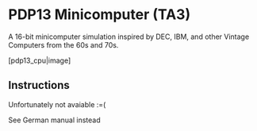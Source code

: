 # PDP13 Minicomputer (TA3)

A 16-bit minicomputer simulation inspired by DEC, IBM, and other
Vintage Computers from the 60s and 70s.

[pdp13_cpu|image]


## Instructions

Unfortunately not avaiable :=(

See German manual instead



